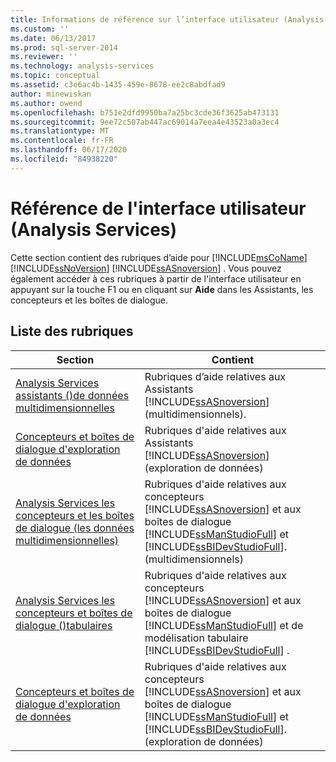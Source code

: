 ```yaml
---
title: Informations de référence sur l’interface utilisateur (Analysis Services) | Microsoft Docs
ms.custom: ''
ms.date: 06/13/2017
ms.prod: sql-server-2014
ms.reviewer: ''
ms.technology: analysis-services
ms.topic: conceptual
ms.assetid: c3e6ac4b-1435-459e-8678-ee2c8abdfad9
author: minewiskan
ms.author: owend
ms.openlocfilehash: b751e2dfd9950ba7a25bc3cde36f3625ab473131
ms.sourcegitcommit: 9ee72c507ab447ac69014a7eea4e43523a0a3ec4
ms.translationtype: MT
ms.contentlocale: fr-FR
ms.lasthandoff: 06/17/2020
ms.locfileid: "84938220"
---
```

# <a name="user-interface-reference-analysis-services"></a>Référence de l'interface utilisateur (Analysis Services)
  Cette section contient des rubriques d’aide pour [!INCLUDE[msCoName](../includes/msconame-md.md)] [!INCLUDE[ssNoVersion](../includes/ssnoversion-md.md)] [!INCLUDE[ssASnoversion](../includes/ssasnoversion-md.md)] . Vous pouvez également accéder à ces rubriques à partir de l'interface utilisateur en appuyant sur la touche F1 ou en cliquant sur **Aide** dans les Assistants, les concepteurs et les boîtes de dialogue.  
  
## <a name="topic-list"></a>Liste des rubriques  
  
|Section|Contient|  
|-------------|--------------|  
|[Analysis Services assistants &#40;&#41;de données multidimensionnelles](analysis-services-wizards-multidimensional-data.md)|Rubriques d’aide relatives aux Assistants [!INCLUDE[ssASnoversion](../includes/ssasnoversion-md.md)] (multidimensionnels).|  
|[Concepteurs et boîtes de dialogue d'exploration de données](data-mining-designers-and-dialog-boxes.md)|Rubriques d'aide relatives aux Assistants [!INCLUDE[ssASnoversion](../includes/ssasnoversion-md.md)] (exploration de données)|  
|[Analysis Services les concepteurs et les boîtes de dialogue &#40;les données multidimensionnelles&#41;](analysis-services-designers-and-dialog-boxes-multidimensional-data.md)|Rubriques d'aide relatives aux concepteurs [!INCLUDE[ssASnoversion](../includes/ssasnoversion-md.md)] et aux boîtes de dialogue [!INCLUDE[ssManStudioFull](../includes/ssmanstudiofull-md.md)] et [!INCLUDE[ssBIDevStudioFull](../includes/ssbidevstudiofull-md.md)]. (multidimensionnels)|  
|[Analysis Services les concepteurs et boîtes de dialogue &#40;&#41;tabulaires](analysis-services-designers-and-dialog-boxes-tabular.md)|Rubriques d'aide relatives aux concepteurs [!INCLUDE[ssASnoversion](../includes/ssasnoversion-md.md)] et aux boîtes de dialogue [!INCLUDE[ssManStudioFull](../includes/ssmanstudiofull-md.md)] et de modélisation tabulaire [!INCLUDE[ssBIDevStudioFull](../includes/ssbidevstudiofull-md.md)] .|  
|[Concepteurs et boîtes de dialogue d'exploration de données](data-mining-designers-and-dialog-boxes.md)|Rubriques d'aide relatives aux concepteurs [!INCLUDE[ssASnoversion](../includes/ssasnoversion-md.md)] et aux boîtes de dialogue [!INCLUDE[ssManStudioFull](../includes/ssmanstudiofull-md.md)] et [!INCLUDE[ssBIDevStudioFull](../includes/ssbidevstudiofull-md.md)]. (exploration de données)|  
  
  
